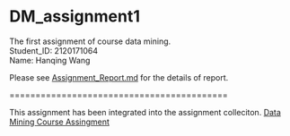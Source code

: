# DM_assignment1
The first assignment of course data mining.<br>
Student_ID: 2120171064 <br>
Name: Hanqing Wang

Please see [Assignment_Report.md](Assignment_Report.md) for the details of report.

==========================================

This assignment has been integrated into the assignment colleciton. [Data Mining Course Assingment](https://github.com/qweas120/Data-Mining-Course-Assingment)
